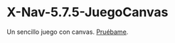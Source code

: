 # X-Nav-5.7.5-JuegoCanvas
Un sencillo juego con canvas. <a href="http://reysam93.github.io/X-Nav-5.7.6-JuegoCanvas/">Pruébame</a>.
